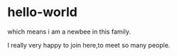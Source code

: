 # hello-world
which means i am a newbee in this family.

I really very happy to join here,to meet so many people.
